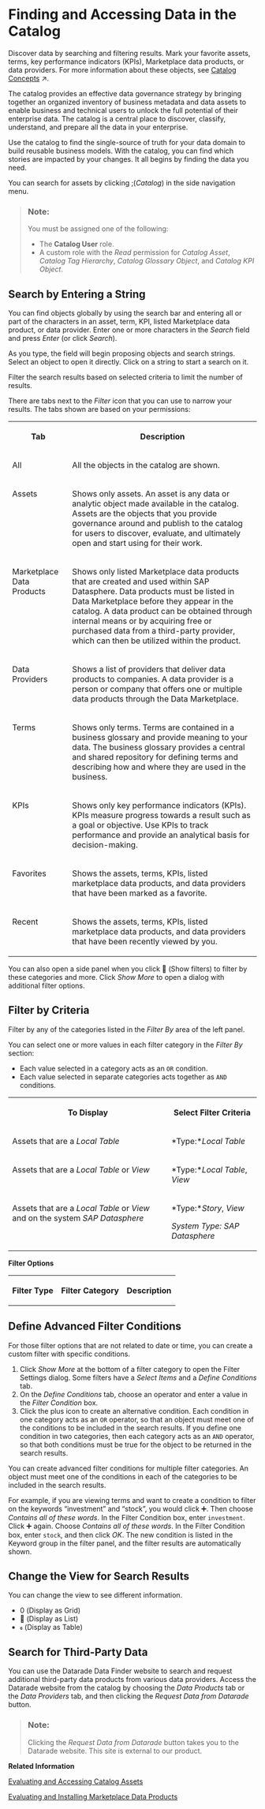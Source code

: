 <!-- loio10478251045b43e782fa15e0f3e113b0 -->

<link rel="stylesheet" type="text/css" href="../css/sap-icons.css"/>

# Finding and Accessing Data in the Catalog

Discover data by searching and filtering results. Mark your favorite assets, terms, key performance indicators \(KPIs\), Marketplace data products, or data providers. For more information about these objects, see [Catalog Concepts](https://help.sap.com/viewer/97d1d2f0e35d410c893e95a5ff3bee6f/DEV_CURRENT/en-US/5772386034824e2ba7146fe7b3109d21.html "Learn about the major concepts related to the catalog and data governance.") :arrow_upper_right:.

The catalog provides an effective data governance strategy by bringing together an organized inventory of business metadata and data assets to enable business and technical users to unlock the full potential of their enterprise data. The catalog is a central place to discover, classify, understand, and prepare all the data in your enterprise.

Use the catalog to find the single-source of truth for your data domain to build reusable business models. With the catalog, you can find which stories are impacted by your changes. It all begins by finding the data you need.

You can search for assets by clicking <span class="SAP-icons-V5"></span>\(*Catalog*\) in the side navigation menu.

> ### Note:  
> You must be assigned one of the following:
> 
> -   The **Catalog User** role.
> -   A custom role with the *Read* permission for *Catalog Asset*, *Catalog Tag Hierarchy*, *Catalog Glossary Object*, and *Catalog KPI Object*.



<a name="loio10478251045b43e782fa15e0f3e113b0__section_akz_tj2_bxb"/>

## Search by Entering a String

You can find objects globally by using the search bar and entering all or part of the characters in an asset, term, KPI, listed Marketplace data product, or data provider. Enter one or more characters in the *Search* field and press *Enter* \(or click *Search*\).

As you type, the field will begin proposing objects and search strings. Select an object to open it directly. Click on a string to start a search on it.

Filter the search results based on selected criteria to limit the number of results.

There are tabs next to the *Filter* icon that you can use to narrow your results. The tabs shown are based on your permissions:


<table>
<tr>
<th valign="top">

Tab

</th>
<th valign="top">

Description

</th>
</tr>
<tr>
<td valign="top">

All

</td>
<td valign="top">

All the objects in the catalog are shown.

</td>
</tr>
<tr>
<td valign="top">

Assets

</td>
<td valign="top">

Shows only assets. An asset is any data or analytic object made available in the catalog. Assets are the objects that you provide governance around and publish to the catalog for users to discover, evaluate, and ultimately open and start using for their work.

</td>
</tr>
<tr>
<td valign="top">

Marketplace Data Products

</td>
<td valign="top">

Shows only listed Marketplace data products that are created and used within SAP Datasphere. Data products must be listed in Data Marketplace before they appear in the catalog. A data product can be obtained through internal means or by acquiring free or purchased data from a third-party provider, which can then be utilized within the product.

</td>
</tr>
<tr>
<td valign="top">

Data Providers

</td>
<td valign="top">

Shows a list of providers that deliver data products to companies. A data provider is a person or company that offers one or multiple data products through the Data Marketplace.

</td>
</tr>
<tr>
<td valign="top">

Terms

</td>
<td valign="top">

Shows only terms. Terms are contained in a business glossary and provide meaning to your data. The business glossary provides a central and shared repository for defining terms and describing how and where they are used in the business.

</td>
</tr>
<tr>
<td valign="top">

KPIs

</td>
<td valign="top">

Shows only key performance indicators \(KPIs\). KPIs measure progress towards a result such as a goal or objective. Use KPIs to track performance and provide an analytical basis for decision-making.

</td>
</tr>
<tr>
<td valign="top">

Favorites

</td>
<td valign="top">

Shows the assets, terms, KPIs, listed marketplace data products, and data providers that have been marked as a favorite.

</td>
</tr>
<tr>
<td valign="top">

Recent

</td>
<td valign="top">

Shows the assets, terms, KPIs, listed marketplace data products, and data providers that have been recently viewed by you.

</td>
</tr>
</table>

You can also open a side panel when you click <span class="FPA-icons-V3"></span> \(Show filters\) to filter by these categories and more. Click *Show More* to open a dialog with additional filter options.



<a name="loio10478251045b43e782fa15e0f3e113b0__section_pgp_5l2_bxb"/>

## Filter by Criteria

Filter by any of the categories listed in the *Filter By* area of the left panel.

You can select one or more values in each filter category in the *Filter By* section:

-   Each value selected in a category acts as an `OR` condition.
-   Each value selected in separate categories acts together as `AND` conditions.


<table>
<tr>
<th valign="top">

To Display

</th>
<th valign="top">

Select Filter Criteria

</th>
</tr>
<tr>
<td valign="top">

Assets that are a *Local Table*

</td>
<td valign="top">

*Type:**Local Table*

</td>
</tr>
<tr>
<td valign="top">

Assets that are a *Local Table* or *View*

</td>
<td valign="top">

*Type:**Local Table*, *View*

</td>
</tr>
<tr>
<td valign="top">

Assets that are a *Local Table* or *View* and on the system *SAP Datasphere*

</td>
<td valign="top">

*Type:**Story*, *View*

*System Type:* *SAP Datasphere*

</td>
</tr>
</table>

**Filter Options**


<table>
<tr>
<th valign="top">

Filter Type

</th>
<th valign="top">

Filter Category

</th>
<th valign="top">

Description

</th>
</tr>
</table>



<a name="loio10478251045b43e782fa15e0f3e113b0__section_fkl_st5_cxb"/>

## Define Advanced Filter Conditions

For those filter options that are not related to date or time, you can create a custom filter with specific conditions.

1.  Click *Show More* at the bottom of a filter category to open the Filter Settings dialog. Some filters have a *Select Items* and a *Define Conditions* tab.
2.  On the *Define Conditions* tab, choose an operator and enter a value in the *Filter Condition* box.
3.  Click the plus icon to create an alternative condition. Each condition in one category acts as an `OR` operator, so that an object must meet one of the conditions to be included in the search results. If you define one condition in two categories, then each category acts as an `AND` operator, so that both conditions must be true for the object to be returned in the search results.

You can create advanced filter conditions for multiple filter categories. An object must meet one of the conditions in each of the categories to be included in the search results.

For example, if you are viewing terms and want to create a condition to filter on the keywords “investment” and “stock”, you would click :heavy_plus_sign:. Then choose *Contains all of these words*. In the Filter Condition box, enter `investment`. Click :heavy_plus_sign: again. Choose *Contains all of these words*. In the Filter Condition box, enter `stock`, and then click *OK*. The new condition is listed in the Keyword group in the filter panel, and the filter results are automatically shown.



<a name="loio10478251045b43e782fa15e0f3e113b0__section_ijd_2qx_kwb"/>

## Change the View for Search Results

You can change the view to see different information.

-   <span class="SAP-icons-V5"></span> \(Display as Grid\)
-   <span class="FPA-icons-V3"></span> \(Display as List\)
-   <span class="SAP-icons-V5"></span> \(Display as Table\)



<a name="loio10478251045b43e782fa15e0f3e113b0__section_vcp_wg5_zbc"/>

## Search for Third-Party Data

You can use the Datarade Data Finder website to search and request additional third-party data products from various data providers. Access the Datarade website from the catalog by choosing the *Data Products* tab or the *Data Providers* tab, and then clicking the *Request Data from Datarade* button.

> ### Note:  
> Clicking the *Request Data from Datarade* button takes you to the Datarade website. This site is external to our product.

**Related Information**  


[Evaluating and Accessing Catalog Assets](evaluating-and-accessing-catalog-assets-dc061a2.md "After finding the asset you want, select it to view an overview of its information, a preview of its detailed metadata, and a diagram illustrating its impact and lineage. This information encompasses metadata extracted from the source system as well as data enrichments incorporated in the catalog.")

[Evaluating and Installing Marketplace Data Products](evaluating-and-installing-marketplace-data-products-92c35ef.md "You can search and browse for marketplace data products. When you find a marketplace data product, you can select it to view information about it to make sure it’s the right one for your business needs.")

